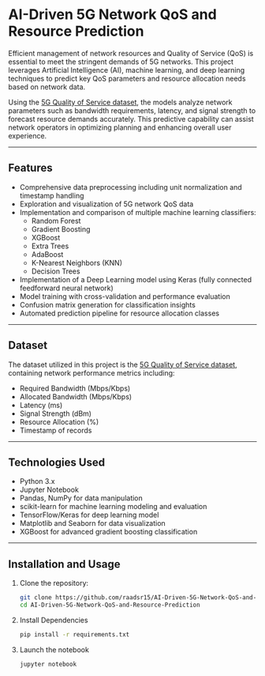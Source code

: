 # AI-Driven 5G Network QoS and Resource Prediction

Efficient management of network resources and Quality of Service (QoS) is essential to meet the stringent demands of 5G networks. This project leverages Artificial Intelligence (AI), machine learning, and deep learning techniques to predict key QoS parameters and resource allocation needs based on network data.

Using the [5G Quality of Service dataset](https://www.kaggle.com/datasets/omarsobhy14/5g-quality-of-service), the models analyze network parameters such as bandwidth requirements, latency, and signal strength to forecast resource demands accurately. This predictive capability can assist network operators in optimizing planning and enhancing overall user experience.

---

## Features

- Comprehensive data preprocessing including unit normalization and timestamp handling
- Exploration and visualization of 5G network QoS data
- Implementation and comparison of multiple machine learning classifiers:
  - Random Forest
  - Gradient Boosting
  - XGBoost
  - Extra Trees
  - AdaBoost
  - K-Nearest Neighbors (KNN)
  - Decision Trees
- Implementation of a Deep Learning model using Keras (fully connected feedforward neural network)
- Model training with cross-validation and performance evaluation
- Confusion matrix generation for classification insights
- Automated prediction pipeline for resource allocation classes

---

## Dataset

The dataset utilized in this project is the [5G Quality of Service dataset](https://www.kaggle.com/datasets/omarsobhy14/5g-quality-of-service), containing network performance metrics including:

- Required Bandwidth (Mbps/Kbps)
- Allocated Bandwidth (Mbps/Kbps)
- Latency (ms)
- Signal Strength (dBm)
- Resource Allocation (%)
- Timestamp of records

---

## Technologies Used

- Python 3.x
- Jupyter Notebook
- Pandas, NumPy for data manipulation
- scikit-learn for machine learning modeling and evaluation
- TensorFlow/Keras for deep learning model
- Matplotlib and Seaborn for data visualization
- XGBoost for advanced gradient boosting classification

---

## Installation and Usage

1. Clone the repository:

   ```bash
   git clone https://github.com/raadsr15/AI-Driven-5G-Network-QoS-and-Resource-Prediction.git
   cd AI-Driven-5G-Network-QoS-and-Resource-Prediction

2. Install Dependencies
    ```bash
    pip install -r requirements.txt

3. Launch the notebook
    ```bash
    jupyter notebook
